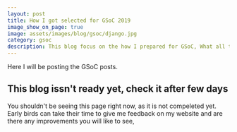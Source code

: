 ```yaml
---
layout: post
title: How I got selected for GSoC 2019
image_show_on_page: true
image: assets/images/blog/gsoc/django.jpg
category: gsoc
description: This blog focus on the how I prepared for GSoC, What all things I followed, best practices which one should follow, how I choosed my organization.
---
```

Here I will be posting the GSoC posts.

## This blog issn't ready yet, check it after few days

You shouldn't be seeing this page right now, as it is not compeleted yet.
Early birds can take their time to give me feedback on my website and are there any improvements you will like to see,
